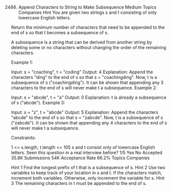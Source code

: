 2486. Append Characters to String to Make Subsequence
Medium
Topics
Companies
Hint
You are given two strings s and t consisting of only lowercase English letters.

Return the minimum number of characters that need to be appended to the end of s so that t becomes a subsequence of s.

A subsequence is a string that can be derived from another string by deleting some or no characters without changing the order of the remaining characters.

 

Example 1:

Input: s = "coaching", t = "coding"
Output: 4
Explanation: Append the characters "ding" to the end of s so that s = "coachingding".
Now, t is a subsequence of s ("coachingding").
It can be shown that appending any 3 characters to the end of s will never make t a subsequence.
Example 2:

Input: s = "abcde", t = "a"
Output: 0
Explanation: t is already a subsequence of s ("abcde").
Example 3:

Input: s = "z", t = "abcde"
Output: 5
Explanation: Append the characters "abcde" to the end of s so that s = "zabcde".
Now, t is a subsequence of s ("zabcde").
It can be shown that appending any 4 characters to the end of s will never make t a subsequence.
 

Constraints:

1 <= s.length, t.length <= 105
s and t consist only of lowercase English letters.
Seen this question in a real interview before?
1/5
Yes
No
Accepted
35.8K
Submissions
54K
Acceptance Rate
66.2%
Topics
Companies


Hint 1
Find the longest prefix of t that is a subsequence of s.
Hint 2
Use two variables to keep track of your location in s and t. If the characters match, increment both variables. Otherwise, only increment the variable for s.
Hint 3
The remaining characters in t must be appended to the end of s.